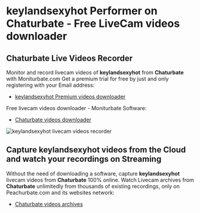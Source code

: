 # keylandsexyhot Performer on Chaturbate - Free LiveCam videos downloader

## Chaturbate Live Videos Recorder

Monitor and record livecam videos of **keylandsexyhot** from **Chaturbate** with Moniturbate.com
Get a premium trial for free by just and only registering with your Email address:
* [keylandsexyhot Premium videos downloader](https://moniturbate.com/request-demo-licence-key.html)

Free livecam videos downloader - Moniturbate Software:
* [Chaturbate videos downloader](https://moniturbate.com/moniturbate-download-software.html)

![keylandsexyhot livecam videos recorder](https://peachurnet.com/templates/moniturbate-software.png)


## Capture keylandsexyhot videos from the Cloud and watch your recordings on Streaming

Without the need of downloading a software, capture **keylandsexyhot** livecam videos from **Chaturbate** 100% online.
Watch Livecam archives from **Chaturbate** unlimitedly from thousands of existing recordings, only on Peachurbate.com and its websites network:
* [Chaturbate videos archives](https://peachurnet.com/)
